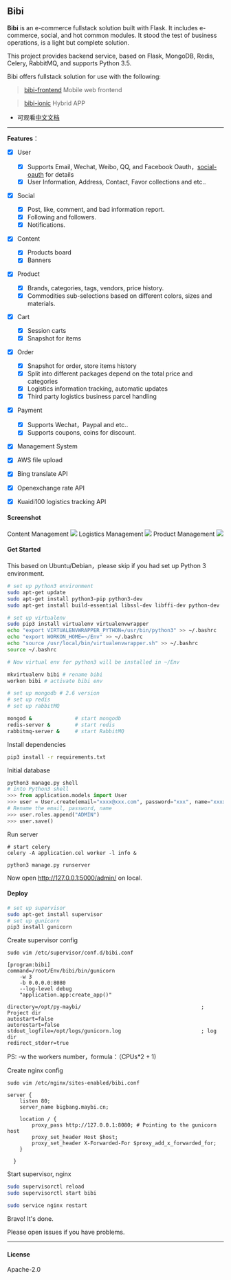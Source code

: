 ## Bibi

**Bibi** is an e-commerce fullstack solution built with Flask. It includes e-commerce, social, and hot common modules. It stood the test of business operations, is a light but complete solution.

This project provides backend service, based on Flask, MongoDB, Redis, Celery, RabbitMQ, and supports Python 3.5.

Bibi offers fullstack solution for use with the following:

> [bibi-frontend](https://github.com/seasonstar/bibi-frontend) Mobile web frontend

> [bibi-ionic](https://github.com/seasonstar/bibi-ionic) Hybrid APP

* 可观看[中文文档](https://github.com/seasonstar/bibi/blob/master/README_zh.md)

----------------

**Features**：

- [x] User
    - [x] Supports Email, Wechat, Weibo, QQ, and Facebook Oauth，[social-oauth](https://github.com/seasonstar/social-oauth) for details
    - [x] User Information, Address, Contact, Favor collections and etc..
- [x] Social
    - [x] Post, like, comment, and bad information report.
    - [x] Following and followers.
    - [x] Notifications.
- [x] Content
    - [x] Products board
    - [x] Banners
- [x] Product
    - [x] Brands, categories, tags, vendors, price history.
    - [x] Commodities sub-selections based on different colors, sizes and materials.
- [x] Cart
    - [x] Session carts
    - [x] Snapshot for items
- [x] Order
    - [x] Snapshot for order, store items history
    - [x] Split into different packages depend on the total price and categories
    - [x] Logistics information tracking, automatic updates
    - [x] Third party logistics business parcel handling
- [x] Payment
    - [x] Supports Wechat，Paypal and etc..
    - [x] Supports coupons, coins for discount.
- [x] Management System

- [x] AWS file upload
- [x] Bing translate API
- [x] Openexchange rate API
- [x] Kuaidi100 logistics tracking API


#### Screenshot

Content Management
![](http://7xn6eu.com1.z0.glb.clouddn.com/Backend.png)
Logistics Management
![](http://7xn6eu.com1.z0.glb.clouddn.com/Logistics-Backend.jpg)
Product Management
![](http://7xn6eu.com1.z0.glb.clouddn.com/Item%20Backend.png)

#### Get Started

This based on Ubuntu/Debian，please skip if you had set up Python 3 environment.

```bash
# set up python3 environment
sudo apt-get update
sudo apt-get install python3-pip python3-dev
sudo apt-get install build-essential libssl-dev libffi-dev python-dev

# set up virtualenv
sudo pip3 install virtualenv virtualenvwrapper
echo "export VIRTUALENVWRAPPER_PYTHON=/usr/bin/python3" >> ~/.bashrc
echo "export WORKON_HOME=~/Env" >> ~/.bashrc
echo "source /usr/local/bin/virtualenvwrapper.sh" >> ~/.bashrc
source ~/.bashrc

# Now virtual env for python3 will be installed in ~/Env

mkvirtualenv bibi # rename bibi
workon bibi # activate bibi env

# set up mongodb # 2.6 version
# set up redis
# set up rabbitMQ

mongod &              # start mongodb
redis-server &        # start redis
rabbitmq-server &     # start RabbitMQ
```

Install dependencies
```bash
pip3 install -r requirements.txt
```

Initial database
```python
python3 manage.py shell
# into Python3 shell
>>> from application.models import User
>>> user = User.create(email="xxxx@xxx.com", password="xxx", name="xxxx")
# Rename the email, password, name
>>> user.roles.append("ADMIN")
>>> user.save()
```

Run server
```
# start celery
celery -A application.cel worker -l info &

python3 manage.py runserver
```
Now open http://127.0.0.1:5000/admin/ on local.



#### Deploy
```bash
# set up supervisor
sudo apt-get install supervisor
# set up gunicorn
pip3 install gunicorn
```
Create supervisor config

`sudo vim /etc/supervisor/conf.d/bibi.conf`
```
[program:bibi]
command=/root/Env/bibi/bin/gunicorn
    -w 3
    -b 0.0.0.0:8080
    --log-level debug
    "application.app:create_app()"

directory=/opt/py-maybi/                                       ; Project dir
autostart=false
autorestart=false
stdout_logfile=/opt/logs/gunicorn.log                          ; log dir
redirect_stderr=true
```
PS: -w  the workers number，formula：（CPUs*2 + 1)

Create nginx config

`sudo vim /etc/nginx/sites-enabled/bibi.conf`

```nginx
server {
    listen 80;
    server_name bigbang.maybi.cn;

    location / {
        proxy_pass http://127.0.0.1:8080; # Pointing to the gunicorn host
        proxy_set_header Host $host;
        proxy_set_header X-Forwarded-For $proxy_add_x_forwarded_for;
    }

  }
```

Start supervisor, nginx
```bash
sudo supervisorctl reload
sudo supervisorctl start bibi

sudo service nginx restart
```

Bravo! It's done.

Please open issues if you have problems.

-----------------------------------
#### License

Apache-2.0
